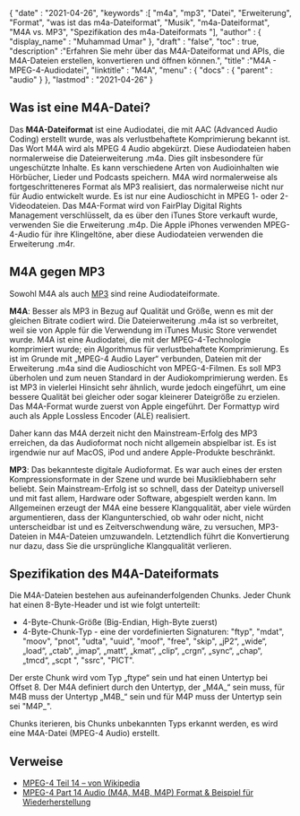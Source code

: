 {
  "date" : "2021-04-26",
  "keywords" :[ "m4a", "mp3", "Datei", "Erweiterung", "Format", "was ist das m4a-Dateiformat", "Musik", "m4a-Dateiformat", "M4A vs. MP3", "Spezifikation des m4a-Dateiformats "],
  "author" : {
    "display_name" : "Muhammad Umar"
},
  "draft" : "false",
  "toc" : true,
  "description" :"Erfahren Sie mehr über das M4A-Dateiformat und APIs, die M4A-Dateien erstellen, konvertieren und öffnen können.",
  "title" :"M4A - MPEG-4-Audiodatei",
  "linktitle" : "M4A",
  "menu" : {
    "docs" : {
      "parent" : "audio"
}
},
  "lastmod" : "2021-04-26"
}

## Was ist eine M4A-Datei?
Das **M4A-Dateiformat** ist eine Audiodatei, die mit AAC (Advanced Audio Coding) erstellt wurde, was als verlustbehaftete Komprimierung bekannt ist. Das Wort M4A wird als MPEG 4 Audio abgekürzt. Diese Audiodateien haben normalerweise die Dateierweiterung .m4a. Dies gilt insbesondere für ungeschützte Inhalte. Es kann verschiedene Arten von Audioinhalten wie Hörbücher, Lieder und Podcasts speichern. M4A wird normalerweise als fortgeschritteneres Format als MP3 realisiert, das normalerweise nicht nur für Audio entwickelt wurde. Es ist nur eine Audioschicht in MPEG 1- oder 2-Videodateien. Das M4A-Format wird von FairPlay Digital Rights Management verschlüsselt, da es über den iTunes Store verkauft wurde, verwenden Sie die Erweiterung .m4p. Die Apple iPhones verwenden MPEG-4-Audio für ihre Klingeltöne, aber diese Audiodateien verwenden die Erweiterung .m4r.


## M4A gegen MP3

Sowohl M4A als auch [MP3](/audio/mp3/) sind reine Audiodateiformate.

**M4A**: Besser als MP3 in Bezug auf Qualität und Größe, wenn es mit der gleichen Bitrate codiert wird. Die Dateierweiterung .m4a ist so verbreitet, weil sie von Apple für die Verwendung im iTunes Music Store verwendet wurde. M4A ist eine Audiodatei, die mit der MPEG-4-Technologie komprimiert wurde; ein Algorithmus für verlustbehaftete Komprimierung. Es ist im Grunde mit „MPEG-4 Audio Layer“ verbunden, Dateien mit der Erweiterung .m4a sind die Audioschicht von MPEG-4-Filmen. Es soll MP3 überholen und zum neuen Standard in der Audiokomprimierung werden. Es ist MP3 in vielerlei Hinsicht sehr ähnlich, wurde jedoch eingeführt, um eine bessere Qualität bei gleicher oder sogar kleinerer Dateigröße zu erzielen. Das M4A-Format wurde zuerst von Apple eingeführt. Der Formattyp wird auch als Apple Lossless Encoder (ALE) realisiert.

Daher kann das M4A derzeit nicht den Mainstream-Erfolg des MP3 erreichen, da das Audioformat noch nicht allgemein abspielbar ist. Es ist irgendwie nur auf MacOS, iPod und andere Apple-Produkte beschränkt.

**MP3**: Das bekannteste digitale Audioformat. Es war auch eines der ersten Kompressionsformate in der Szene und wurde bei Musikliebhabern sehr beliebt. Sein Mainstream-Erfolg ist so schnell, dass der Dateityp universell und mit fast allem, Hardware oder Software, abgespielt werden kann. Im Allgemeinen erzeugt der M4A eine bessere Klangqualität, aber viele würden argumentieren, dass der Klangunterschied, ob wahr oder nicht, nicht unterscheidbar ist und es Zeitverschwendung wäre, zu versuchen, MP3-Dateien in M4A-Dateien umzuwandeln. Letztendlich führt die Konvertierung nur dazu, dass Sie die ursprüngliche Klangqualität verlieren.

## Spezifikation des M4A-Dateiformats

Die M4A-Dateien bestehen aus aufeinanderfolgenden Chunks. Jeder Chunk hat einen 8-Byte-Header und ist wie folgt unterteilt:
- 4-Byte-Chunk-Größe (Big-Endian, High-Byte zuerst)
- 4-Byte-Chunk-Typ - eine der vordefinierten Signaturen: "ftyp", "mdat", "moov", "pnot", "udta", "uuid", "moof", "free", "skip", „jP2“, „wide“, „load“, „ctab“, „imap“, „matt“, „kmat“, „clip“, „crgn“, „sync“, „chap“, „tmcd“, „scpt ", "ssrc", "PICT".

Der erste Chunk wird vom Typ „ftype“ sein und hat einen Untertyp bei Offset 8. Der M4A definiert durch den Untertyp, der „M4A_“ sein muss, für M4B muss der Untertyp „M4B_“ sein und für M4P muss der Untertyp sein sei "M4P_".

Chunks iterieren, bis Chunks unbekannten Typs erkannt werden, es wird eine M4A-Datei (MPEG-4 Audio) erstellt.

## Verweise ##

* [MPEG-4 Teil 14 – von Wikipedia](https://en.wikipedia.org/wiki/MPEG-4_Part_14)
* [MPEG-4 Part 14 Audio (M4A, M4B, M4P) Format & Beispiel für Wiederherstellung](https://www.file-recovery.com/m4a-signature-format.htm)

